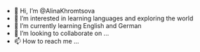 - 👋 Hi, I’m @AlinaKhromtsova
- 👀 I’m interested in learning languages and exploring the world
- 🌱 I’m currently learning English and German
- 💞️ I’m looking to collaborate on ...
- 📫 How to reach me ...

<!---
AlinaKhromtsova/AlinaKhromtsova is a ✨ special ✨ repository because its `README.md` (this file) appears on your GitHub profile.
You can click the Preview link to take a look at your changes.
--->
